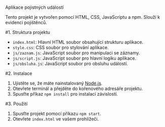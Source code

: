Aplikace pojistných událostí

Tento projekt je vytvořen pomocí HTML, CSS, JavaScriptu a npm. Slouží k evidenci pojištěnců.

#1. Struktura projektu

- `index.html`: Hlavní HTML soubor obsahující strukturu aplikace.
- `style.css`: CSS soubor pro stylování aplikace.
- `js/zaznam.js`: JavaScript soubor pro manipulaci se záznamy.
- `js/script.js`: JavaScript soubor pro hlavní logiku aplikace.
- `js/obsluha.js`: JavaScript soubor pro obsluhu událostí.

#2. Instalace

1. Ujistěte se, že máte nainstalovaný [Node.js](https://nodejs.org/).
2. Otevřete terminál a přejděte do kořenového adresáře projektu.
3. Spusťte příkaz `npm install` pro instalaci závislostí.

#3. Použití

1. Spusťte projekt pomocí příkazu `npm start`.
2. Otevřete `index.html` ve vašem prohlížeči.
